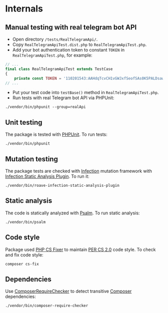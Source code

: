 # Internals

## Manual testing with real telegram bot API

- Open directory `/tests/RealTelegramApi/`.
- Copy `RealTelegramApiTest.dist.php` to `RealTelegramApiTest.php`.
- Add your bot authentication token to constant `TOKEN` in `RealTelegramApiTest.php`, for example:

```php
// ...
final class RealTelegramApiTest extends TestCase
{
    private const TOKEN = '110201543:AAHdqTcvCH1vGWJxfSeofSAs0K5PALDsaw';
// ...
```

- Put your test code into `testBase()` method in `RealTelegramApiTest.php`.
- Run tests with real Telegram bot API via PHPUnit:

```shell
./vendor/bin/phpunit --group=realApi
```

## Unit testing

The package is tested with [PHPUnit](https://phpunit.de/). To run tests:

```shell
./vendor/bin/phpunit
```

## Mutation testing

The package tests are checked with [Infection](https://infection.github.io/) mutation framework with
[Infection Static Analysis Plugin](https://github.com/Roave/infection-static-analysis-plugin). To run it:

```shell
./vendor/bin/roave-infection-static-analysis-plugin
```

## Static analysis

The code is statically analyzed with [Psalm](https://psalm.dev/). To run static analysis:

```shell
./vendor/bin/psalm
```

## Code style

Package used [PHP CS Fixer](https://cs.symfony.com/) to maintain [PER CS 2.0](https://www.php-fig.org/per/coding-style/)
code style. To check and fix code style:

```shell
composer cs-fix
```

## Dependencies

Use [ComposerRequireChecker](https://github.com/maglnet/ComposerRequireChecker) to detect transitive
[Composer](https://getcomposer.org) dependencies:

```shell
./vendor/bin/composer-require-checker
```
